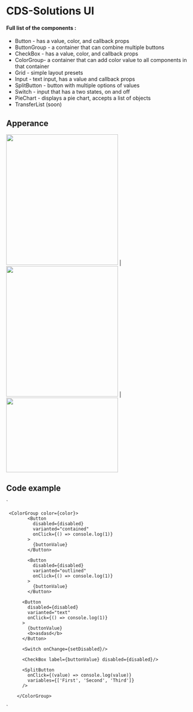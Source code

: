 # CDS-Solutions UI

#### Full list of the components : 
- Button - has a value, color, and callback props
- ButtonGroup - a container that can combine multiple buttons
- CheckBox - has a value, color, and callback props
- ColorGroup- a container that can add color value to all components in that container
- Grid - simple layout presets
- Input - text input, has a value and callback props
- SplitButton - button with multiple options of values
- Switch - input that has a two states, on and off
- PieChart - displays a pie chart, accepts a list of objects
- TransferList (soon)

## Apperance

<img src="https://i.ibb.co/ZGp94Bf/image.png" width="300" height="350" /> | <img src="https://i.ibb.co/1dbxWrY/image.png" width="300" height="350" /> | 
<img src="https://i.ibb.co/qJN05xd/image.png" width="300" height="200" />


## Code example

`
	 
	 <ColorGroup color={color}>
            <Button 
              disabled={disabled}
              varianted="contained"
              onClick={() => console.log(1)}
            >
              {buttonValue}
            </Button>

            <Button 
              disabled={disabled}
              varianted="outlined"
              onClick={() => console.log(1)}
            >
              {buttonValue}
            </Button>

          <Button 
            disabled={disabled}
            varianted="text"
            onClick={() => console.log(1)}
          >
            {buttonValue}
            <b>asdasd</b>
          </Button>

          <Switch onChange={setDisabled}/>

          <CheckBox label={buttonValue} disabled={disabled}/>

          <SplitButton
            onClick={(value) => console.log(value)}
            variables={['First', 'Second', 'Third']}
          />
		  
        </ColorGroup>
`
